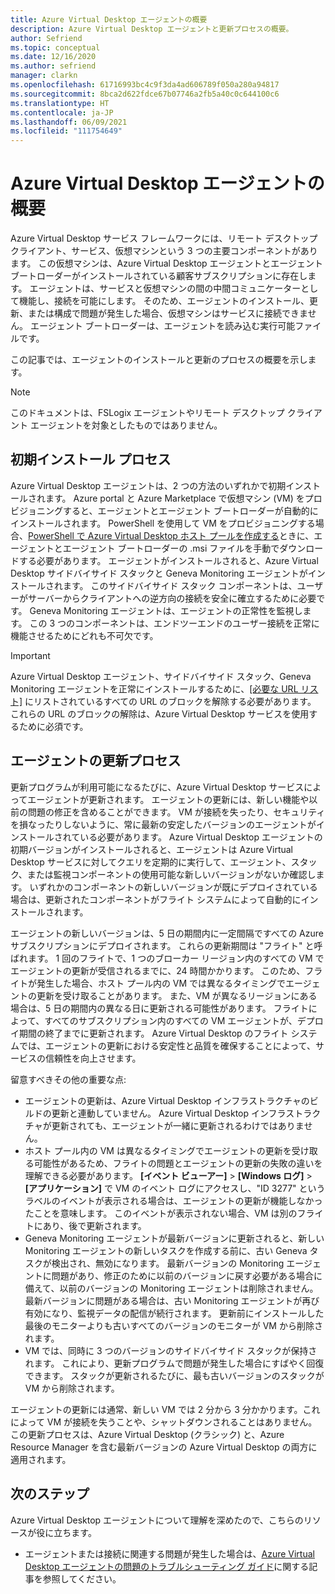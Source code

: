 ```yaml
---
title: Azure Virtual Desktop エージェントの概要
description: Azure Virtual Desktop エージェントと更新プロセスの概要。
author: Sefriend
ms.topic: conceptual
ms.date: 12/16/2020
ms.author: sefriend
manager: clarkn
ms.openlocfilehash: 61716993bc4c9f3da4ad606789f050a280a94817
ms.sourcegitcommit: 8bca2d622fdce67b07746a2fb5a40c0c644100c6
ms.translationtype: HT
ms.contentlocale: ja-JP
ms.lasthandoff: 06/09/2021
ms.locfileid: "111754649"
---
```

# <a name="get-started-with-the-azure-virtual-desktop-agent"></a>Azure Virtual Desktop エージェントの概要

Azure Virtual Desktop サービス フレームワークには、リモート デスクトップ クライアント、サービス、仮想マシンという 3 つの主要コンポーネントがあります。 この仮想マシンは、Azure Virtual Desktop エージェントとエージェント ブートローダーがインストールされている顧客サブスクリプションに存在します。 エージェントは、サービスと仮想マシンの間の中間コミュニケーターとして機能し、接続を可能にします。 そのため、エージェントのインストール、更新、または構成で問題が発生した場合、仮想マシンはサービスに接続できません。 エージェント ブートローダーは、エージェントを読み込む実行可能ファイルです。 

この記事では、エージェントのインストールと更新のプロセスの概要を示します。

>[!NOTE]
>このドキュメントは、FSLogix エージェントやリモート デスクトップ クライアント エージェントを対象としたものではありません。


## <a name="initial-installation-process"></a>初期インストール プロセス

Azure Virtual Desktop エージェントは、2 つの方法のいずれかで初期インストールされます。 Azure portal と Azure Marketplace で仮想マシン (VM) をプロビジョニングすると、エージェントとエージェント ブートローダーが自動的にインストールされます。 PowerShell を使用して VM をプロビジョニングする場合、[PowerShell で Azure Virtual Desktop ホスト プールを作成する](create-host-pools-powershell.md#register-the-virtual-machines-to-the-azure-virtual-desktop-host-pool)ときに、エージェントとエージェント ブートローダーの .msi ファイルを手動でダウンロードする必要があります。 エージェントがインストールされると、Azure Virtual Desktop サイドバイサイド スタックと Geneva Monitoring エージェントがインストールされます。 このサイドバイサイド スタック コンポーネントは、ユーザーがサーバーからクライアントへの逆方向の接続を安全に確立するために必要です。 Geneva Monitoring エージェントは、エージェントの正常性を監視します。 この 3 つのコンポーネントは、エンドツーエンドのユーザー接続を正常に機能させるためにどれも不可欠です。

>[!IMPORTANT]
>Azure Virtual Desktop エージェント、サイドバイサイド スタック、Geneva Monitoring エージェントを正常にインストールするために、[[必要な URL リスト]](safe-url-list.md#virtual-machines) にリストされているすべての URL のブロックを解除する必要があります。 これらの URL のブロックの解除は、Azure Virtual Desktop サービスを使用するために必須です。

## <a name="agent-update-process"></a>エージェントの更新プロセス

更新プログラムが利用可能になるたびに、Azure Virtual Desktop サービスによってエージェントが更新されます。 エージェントの更新には、新しい機能や以前の問題の修正を含めることができます。 VM が接続を失ったり、セキュリティを損なったりしないように、常に最新の安定したバージョンのエージェントがインストールされている必要があります。 Azure Virtual Desktop エージェントの初期バージョンがインストールされると、エージェントは Azure Virtual Desktop サービスに対してクエリを定期的に実行して、エージェント、スタック、または監視コンポーネントの使用可能な新しいバージョンがないか確認します。 いずれかのコンポーネントの新しいバージョンが既にデプロイされている場合は、更新されたコンポーネントがフライト システムによって自動的にインストールされます。

エージェントの新しいバージョンは、5 日の期間内に一定間隔ですべての Azure サブスクリプションにデプロイされます。 これらの更新期間は "フライト" と呼ばれます。 1 回のフライトで、1 つのブローカー リージョン内のすべての VM でエージェントの更新が受信されるまでに、24 時間かかります。 このため、フライトが発生した場合、ホスト プール内の VM では異なるタイミングでエージェントの更新を受け取ることがあります。 また、VM が異なるリージョンにある場合は、5 日の期間内の異なる日に更新される可能性があります。 フライトによって、すべてのサブスクリプション内のすべての VM エージェントが、デプロイ期間の終了までに更新されます。 Azure Virtual Desktop のフライト システムでは、エージェントの更新における安定性と品質を確保することによって、サービスの信頼性を向上させます。


留意すべきその他の重要な点:

- エージェントの更新は、Azure Virtual Desktop インフラストラクチャのビルドの更新と連動していません。 Azure Virtual Desktop インフラストラクチャが更新されても、エージェントが一緒に更新されるわけではありません。
- ホスト プール内の VM は異なるタイミングでエージェントの更新を受け取る可能性があるため、フライトの問題とエージェントの更新の失敗の違いを理解できる必要があります。 **[イベント ビューアー]**  >  **[Windows ログ]**  >  **[アプリケーション]** で VM のイベント ログにアクセスし、"ID 3277" というラベルのイベントが表示される場合は、エージェントの更新が機能しなかったことを意味します。 このイベントが表示されない場合、VM は別のフライトにあり、後で更新されます。
- Geneva Monitoring エージェントが最新バージョンに更新されると、新しい Monitoring エージェントの新しいタスクを作成する前に、古い Geneva タスクが検出され、無効になります。 最新バージョンの Monitoring エージェントに問題があり、修正のために以前のバージョンに戻す必要がある場合に備えて、以前のバージョンの Monitoring エージェントは削除されません。 最新バージョンに問題がある場合は、古い Monitoring エージェントが再び有効になり、監視データの配信が続行されます。 更新前にインストールした最後のモニターよりも古いすべてのバージョンのモニターが VM から削除されます。
- VM では、同時に 3 つのバージョンのサイドバイサイド スタックが保持されます。 これにより、更新プログラムで問題が発生した場合にすばやく回復できます。 スタックが更新されるたびに、最も古いバージョンのスタックが VM から削除されます。

エージェントの更新には通常、新しい VM では 2 分から 3 分かかります。これによって VM が接続を失うことや、シャットダウンされることはありません。 この更新プロセスは、Azure Virtual Desktop (クラシック) と、Azure Resource Manager を含む最新バージョンの Azure Virtual Desktop の両方に適用されます。

## <a name="next-steps"></a>次のステップ

Azure Virtual Desktop エージェントについて理解を深めたので、こちらのリソースが役に立ちます。

- エージェントまたは接続に関連する問題が発生した場合は、[Azure Virtual Desktop エージェントの問題のトラブルシューティング ガイド](troubleshoot-agent.md)に関する記事を参照してください。
